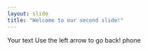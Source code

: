 ```yaml
---
layout: slide
title: "Welcome to our second slide!"
---
```

Your text
Use the left arrow to go back!
phone

